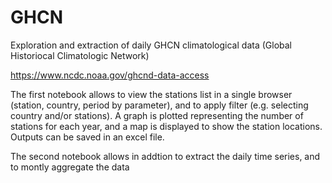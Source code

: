 # GHCN
Exploration and extraction of daily GHCN climatological data (Global Historiocal Climatologic Network)
 
https://www.ncdc.noaa.gov/ghcnd-data-access

The first notebook allows to view the stations list in a single browser (station, country, period by parameter), and to apply filter (e.g. selecting country and/or stations). A graph is plotted representing the number of stations for each year, and a map is displayed to show the station locations. Outputs can be saved in an excel file.

The second notebook allows in addtion to extract the daily time series, and to montly aggregate the data
